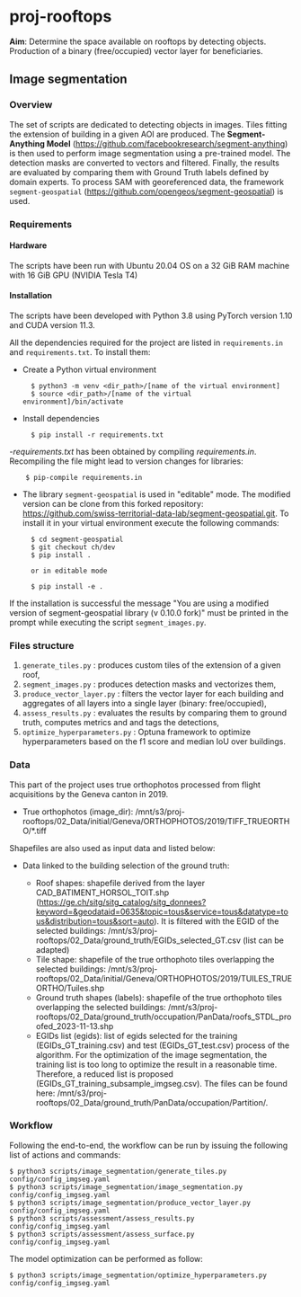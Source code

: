 # proj-rooftops

**Aim**: Determine the space available on rooftops by detecting objects. Production of a binary (free/occupied) vector layer for beneficiaries.

## Image segmentation 

### Overview
The set of scripts are dedicated to detecting objects in images. Tiles fitting the extension of building in a given AOI are produced. The **Segment-Anything Model** (https://github.com/facebookresearch/segment-anything) is then used to perform image segmentation using a pre-trained model. The detection masks are converted to vectors and filtered. Finally, the results are evaluated by comparing them with Ground Truth labels defined by domain experts. To process SAM with georeferenced data, the framework `segment-geospatial` (https://github.com/opengeos/segment-geospatial) is used. 

### Requirements

#### Hardware

The scripts have been run with Ubuntu 20.04 OS on a 32 GiB RAM machine with 16 GiB GPU (NVIDIA Tesla T4)

#### Installation

The scripts have been developed with Python 3.8 using PyTorch version 1.10 and CUDA version 11.3.

All the dependencies required for the project are listed in `requirements.in` and `requirements.txt`. To install them:

- Create a Python virtual environment

        $ python3 -m venv <dir_path>/[name of the virtual environment]
        $ source <dir_path>/[name of the virtual environment]/bin/activate

- Install dependencies

        $ pip install -r requirements.txt

-_requirements.txt_ has been obtained by compiling _requirements.in_. Recompiling the file might lead to version changes for libraries:

        $ pip-compile requirements.in

- The library `segment-geospatial` is used in "editable" mode. The modified version can be clone from this forked repository: https://github.com/swiss-territorial-data-lab/segment-geospatial.git. To install it in your virtual environment execute the following commands:

        $ cd segment-geospatial
        $ git checkout ch/dev
        $ pip install .

        or in editable mode

        $ pip install -e .

If the installation is successful the message "You are using a modified version of segment-geospatial library (v 0.10.0 fork)" must be printed in the prompt while executing the script `segment_images.py`.  

### Files structure

1. `generate_tiles.py` : produces custom tiles of the extension of a given roof,
2. `segment_images.py` : produces detection masks and vectorizes them,
3. `produce_vector_layer.py` : filters the vector layer for each building and aggregates of all layers into a single layer (binary: free/occupied),
4. `assess_results.py` : evaluates the results by comparing them to ground truth, computes metrics and and tags the detections,
5. `optimize_hyperparameters.py` : Optuna framework to optimize hyperparameters based on the f1 score and median IoU over buildings.

### Data

This part of the project uses true orthophotos processed from flight acquisitions by the Geneva canton in 2019.

- True orthophotos (image_dir): /mnt/s3/proj-rooftops/02_Data/initial/Geneva/ORTHOPHOTOS/2019/TIFF_TRUEORTHO/*.tiff

Shapefiles are also used as input data and listed below:

- Data linked to the building selection of the ground truth:

    - Roof shapes: shapefile derived from the layer CAD_BATIMENT_HORSOL_TOIT.shp (https://ge.ch/sitg/sitg_catalog/sitg_donnees?keyword=&geodataid=0635&topic=tous&service=tous&datatype=tous&distribution=tous&sort=auto). It is filtered with the EGID of the selected buildings: /mnt/s3/proj-rooftops/02_Data/ground_truth/EGIDs_selected_GT.csv (list can be adapted)
    - Tile shape: shapefile of the true orthophoto tiles overlapping the selected buildings: /mnt/s3/proj-rooftops/02_Data/initial/Geneva/ORTHOPHOTOS/2019/TUILES_TRUEORTHO/Tuiles.shp
    - Ground truth shapes (labels): shapefile of the true orthophoto tiles overlapping the selected buildings: /mnt/s3/proj-rooftops/02_Data/ground_truth/occupation/PanData/roofs_STDL_proofed_2023-11-13.shp
    - EGIDs list (egids): list of egids selected for the training (EGIDs_GT_training.csv) and test (EGIDs_GT_test.csv) process of the algorithm. For the optimization of the image segmentation, the training list is too long to optimize the result in a reasonable time. Therefore, a reduced list is proposed (EGIDs_GT_training_subsample_imgseg.csv). The files can be found here: /mnt/s3/proj-rooftops/02_Data/ground_truth/PanData/occupation/Partition/.

### Workflow

Following the end-to-end, the workflow can be run by issuing the following list of actions and commands:

    $ python3 scripts/image_segmentation/generate_tiles.py config/config_imgseg.yaml
    $ python3 scripts/image_segmentation/image_segmentation.py config/config_imgseg.yaml
    $ python3 scripts/image_segmentation/produce_vector_layer.py config/config_imgseg.yaml
    $ python3 scripts/assessment/assess_results.py config/config_imgseg.yaml
    $ python3 scripts/assessment/assess_surface.py config/config_imgseg.yaml

The model optimization can be performed as follow:

    $ python3 scripts/image_segmentation/optimize_hyperparameters.py config/config_imgseg.yaml